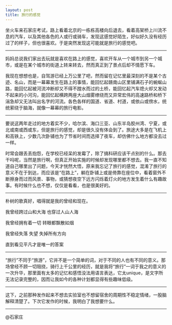 ```yaml
---
layout: post
title: 旅行的感觉
---
```

  坐火车来石家庄考试，路上看着北京的一栋栋高楼向后退去，看着高架桥上川流不息的汽车，以及其他各色的人或行或骑车，发现这感觉好陌生，好似好久没有经历过了的样子，但也很喜欢。于是突然发现这可能就是旅行的感觉吧。

  -------------------------------------------

  妈妈总说我们家出去玩就是喜欢在路上的感觉，喜欢开车从一个城市到另一个城市，或是在某个城市的街道上转来转去，然而真正到了景点后却不情愿下车。

  我现在想想也是，自驾游已经上万公里了吧，然而留在记忆里最深刻的不是某个古迹、名山，而是一幕幕发生在路上的事情，能回忆起赣南山区里铺满石子的蜿蜒山路，能回忆起被河流冲断却又不得不蹚水而过的土桥，能回忆起汽车熄火却又发动不起来的小河沟，能回忆起横跨两座大山烟雾缭绕而又异常宏伟的高速路桥和桥下湍急却又无法叫出名字的河流。各色各样的国道、省道、村道，或依山或傍水，统统萦绕于脑海，就像一幕幕的旅行电影。

  -------------------------------------------

  要说这两年走过的地方着实不少，哈尔滨、海口三亚、山东半岛胶州湾、宁夏，或北或南或西或东，但是旅行的感觉，却是很久没有体会到了。旅途大多是在飞机上和高铁上，少数几次卧铺也为了节省时间而选择了夜车，却仿佛什么地方都没去过一样。

  时常会跟丢丢抱怨，在学校已经呆的发霉了，除了搞科研应该干点别的什么。那去干吗呢，当然是旅行啊，但真正开始实施的时候却发现哪里都不想去。我一直不知道自己哪里出了问题，今天才恍然大悟，原来我忘记了旅行的感觉，混淆了旅行的意义不在于到达，而应该是“在路上”，躺在卧铺上或是倚靠在座位中，看着窗外不断擦身而过而风景、事物，或猜想夜空下远方闪烁着灯火的地方发生着什么有趣故事。有时候什么也不想，仅仅是看看，也是很美好的。

  -------------------------------------------

  朴树的歌真好，唱得就是我的曾经和现在。

  我曾经跨过山和大海 也穿过人山人海

  我曾经拥有着一切 转眼都飘散如烟

  我曾经失落 失望 失掉所有方向

  直到看见平凡才是唯一的答案

  -------------------------------------------

  “旅行”不同于“旅游”，它并不是一个简单的词，对于不同的人也有不同的意义。那场曾经不顾一切阻挠，骑行上千公里的经历，就是我将“旅行”一词于我之的意义的一次升华，那里面有太多的记忆和感悟没法用语言表达，它太unique，是文字所无法记录完整的，因而让我如今的各种计划都显得有些趣味低级。

  -------------------------------------------

  这下，之前那种发作起来不想去实验室也不想留宿舍的周期性不稳定情绪，一股脑解释清楚了。下次它发作的时候，我明白了我想要什么。

  -------------------------------------------
  
  @石家庄 